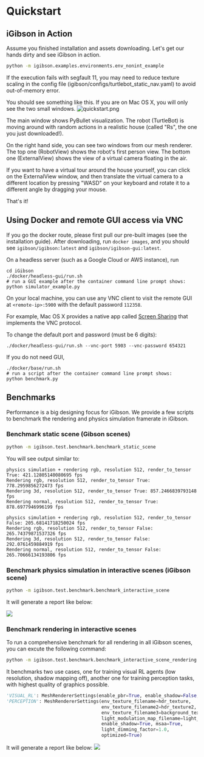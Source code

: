 # Quickstart

## iGibson in Action
Assume you finished installation and assets downloading. Let's get our hands dirty and see iGibson in action.

```bash
python -m igibson.examples.environments.env_nonint_example
```

If the execution fails with segfault 11, you may need to reduce texture scaling in the config file (igibson/configs/turtlebot_static_nav.yaml) to avoid out-of-memory error.

You should see something like this. If you are on Mac OS X, you will only see the two small windows. 
![quickstart.png](images/quickstart.png)

The main window shows PyBullet visualization. The robot (TurtleBot) is moving around with random actions in a realistic house (called "Rs", the one you just downloaded!).

On the right hand side, you can see two windows from our mesh renderer. The top one (RobotView) shows the robot's first person view. The bottom one (ExternalView) shows the view of a virtual camera floating in the air.

If you want to have a virtual tour around the house yourself, you can click on the ExternalView window, and then translate the virtual camera to a different location by pressing "WASD" on your keyboard and rotate it to a different angle by dragging your mouse.

That's it!

## Using Docker and remote GUI access via VNC

If you go the docker route, please first pull our pre-built images (see the installation guide). After downloading, run `docker images`, and you should see `igibson/igibson:latest` and `igibson/igibson-gui:latest`.

On a headless server (such as a Google Cloud or AWS instance), run 
```
cd iGibson
./docker/headless-gui/run.sh
# run a GUI example after the container command line prompt shows:
python simulator_example.py
``` 

On your local machine, you can use any VNC client to visit the remote GUI at `<remote-ip>:5900` with the default password `112358`. 

For example, Mac OS X provides a native app called [Screen Sharing](https://support.apple.com/guide/mac-help/share-the-screen-of-another-mac-mh14066/mac) that implements the VNC protocol.

To change the default port and password (must be 6 digits): 

```
./docker/headless-gui/run.sh --vnc-port 5903 --vnc-password 654321 
```

If you do not need GUI, 
```
./docker/base/run.sh
# run a script after the container command line prompt shows:
python benchmark.py
```

## Benchmarks


Performance is a big designing focus for iGibson. We provide a few scripts to benchmark the rendering and physics
simulation framerate in iGibson.

### Benchmark static scene (Gibson scenes)
```bash
python -m igibson.test.benchmark.benchmark_static_scene
```

You will see output similar to:
```
physics simulation + rendering rgb, resolution 512, render_to_tensor True: 421.12805140080695 fps
Rendering rgb, resolution 512, render_to_tensor True: 778.2959856272473 fps
Rendering 3d, resolution 512, render_to_tensor True: 857.2466839793148 fps
Rendering normal, resolution 512, render_to_tensor True: 878.6977946996199 fps

physics simulation + rendering rgb, resolution 512, render_to_tensor False: 205.68141718250024 fps
Rendering rgb, resolution 512, render_to_tensor False: 265.74379871537326 fps
Rendering 3d, resolution 512, render_to_tensor False: 292.0761459884919 fps
Rendering normal, resolution 512, render_to_tensor False: 265.70666134193806 fps

```

### Benchmark physics simulation in interactive scenes (iGibson scene)

```bash
python -m igibson.test.benchmark.benchmark_interactive_scene
```

It will generate a report like below:

![](images/scene_benchmark_Rs_int_o_True_r_True.png)


### Benchmark rendering in interactive scenes

To run a comprehensive benchmark for all rendering in all iGibson scenes, you can excute the following command:

```bash
python -m igibson.test.benchmark.benchmark_interactive_scene_rendering
```

It benchmarks two use cases, one for training visual RL agents (low resolution, shadow mapping off), another one for
 training perception tasks, with highest quality of graphics possible.
 
 ```python
 'VISUAL_RL': MeshRendererSettings(enable_pbr=True, enable_shadow=False, msaa=False, optimized=True),
 'PERCEPTION': MeshRendererSettings(env_texture_filename=hdr_texture,
                                    env_texture_filename2=hdr_texture2,
                                    env_texture_filename3=background_texture,
                                    light_modulation_map_filename=light_modulation_map_filename,
                                    enable_shadow=True, msaa=True,
                                    light_dimming_factor=1.0,
                                    optimized=True)

```
It will generate a report like below:
![](images/benchmark_rendering.png)

